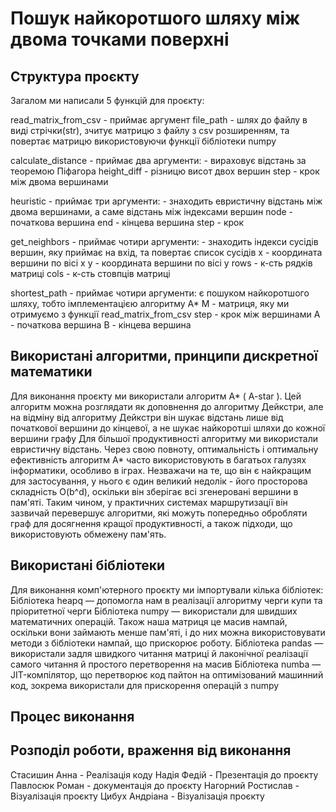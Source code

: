 # Пошук найкоротшого шляху між двома точками поверхні

## Структура проєкту
Загалом ми написали 5 функцій для проєкту:

  read_matrix_from_csv - приймає аргумент file_path - шлях до файлу в виді стрічки(str), зчитує матрицю з файлу з csv розширенням, та повертає матрицю використовуючи функції бібліотеки numpy

  calculate_distance - приймає два аргументи: - вираховує відстань за теоремою Піфагора
    height_diff - різницю висот двох вершин
    step - крок між двома вершинами

  heuristic - приймає три аргументи: - знаходить евристичну відстань між двома вершинами, а саме відстань між індексами вершин
    node - початкова вершина
    end - кінцева вершина
    step - крок

  get_neighbors - приймає чотири аргументи: - знаходить індекси сусідів вершин, яку приймає на вхід, та повертає список сусідів
    x - координата вершини по вісі x
    y - координата вершини по вісі y
    rows - к-сть рядків матриці
    cols - к-сть стовпців матриці

  shortest_path - приймає чотири аргументи: є пошуком найкоротшого шляху, тобто імплементацією алгоритму А*
    M - матриця, яку ми отримуємо з функції read_matrix_from_csv
    step - крок між вершинами
    A - початкова вершина
    B - кінцева вершина

## Використані алгоритми, принципи дискретної математики
Для виконання проєкту ми використали алгоритм A* ( A-star ).
Цей алгоритм можна розглядати як доповнення до алгоритму Дейкстри, але на відміну від алгоритму Дейкстри він шукає відстань лише від початкової вершини до кінцевої, а не шукає найкоротші шляхи до кожної вершини графу
Для більшої продуктивності алгоритму ми використали евристичну відстань. 
Через свою повноту, оптимальність і оптимальну ефективність алгоритм A* часто використовують в багатьох галузях інформатики, особливо в іграх.
Незважачи на те, що він є найкращим для застосування, у нього є один великий недолік - його просторова складність O(b^d), оскільки він зберігає всі згенеровані вершини в пам'яті. Таким чином, у практичних системах маршрутизації він зазвичай перевершує алгоритми, які можуть попередньо обробляти граф для досягнення кращої продуктивності, а також підходи, що використовують обмежену пам'ять.

## Використані бібліотеки

Для виконання комп'ютерного проєкту ми імпортували кілька бібліотек:
  Бібліотека heapq — допомогла нам в реалізації алгоритму черги купи та пріоритетної черги
  Бібліотека numpy — використали для швидших математичних операцій. Також наша матриця це масив нампай, оскільки вони займають менше пам'яті, і до них можна використовувати методи з бібліотеки нампай, що прискорює роботу.
  Бібліотека pandas — використали задля швидкого читання матриці й лаконічної реалізації самого читання й простого перетворення на масив
  Бібліотека numba — JIT-компілятор, що перетворює код пайтон на оптимізований машинний код, зокрема використали для прискорення операцій з numpy

## Процес виконання

## Розподіл роботи, враження від виконання
  Стасишин Анна - Реалізація коду
  Надія Федій - Презентація до проєкту
  Павлосюк Роман - документація до проєкту
  Нагорний Ростислав - Візуалізація проєкту
  Цибух Андріана - Візуалізація проєкту
